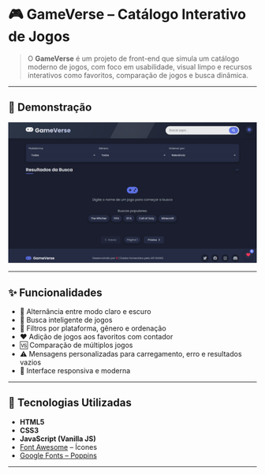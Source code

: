 # 🎮 GameVerse – Catálogo Interativo de Jogos

> O **GameVerse** é um projeto de front-end que simula um catálogo moderno de jogos, com foco em usabilidade, visual limpo e recursos interativos como favoritos, comparação de jogos e busca dinâmica.

---

## 📸 Demonstração

![preview](https://raw.githubusercontent.com/VictorHcss/GameVerse/refs/heads/main/image.png)

---

## ✨ Funcionalidades

- 🎨 Alternância entre modo claro e escuro
- 🔎 Busca inteligente de jogos
- 🧩 Filtros por plataforma, gênero e ordenação
- ❤️ Adição de jogos aos favoritos com contador
- 🆚 Comparação de múltiplos jogos
- ⚠️ Mensagens personalizadas para carregamento, erro e resultados vazios
- 📱 Interface responsiva e moderna

---

## 🧪 Tecnologias Utilizadas

- **HTML5**
- **CSS3**
- **JavaScript (Vanilla JS)**
- [Font Awesome](https://fontawesome.com/) – Ícones
- [Google Fonts – Poppins](https://fonts.google.com/specimen/Poppins)

---
